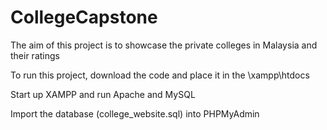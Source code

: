 # CollegeCapstone

The aim of this project is to showcase the private colleges in Malaysia and their ratings

To run this project, download the code and place it in the \xampp\htdocs

Start up XAMPP and run Apache and MySQL

Import the database (college_website.sql) into PHPMyAdmin



